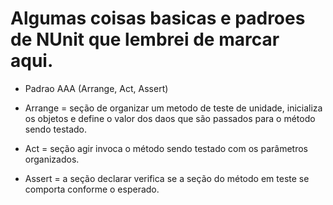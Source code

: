 # Algumas coisas basicas e padroes de NUnit que lembrei de marcar aqui.

- Padrao AAA (Arrange, Act, Assert)

- Arrange = seção de organizar um metodo de teste de unidade, inicializa os objetos e define o valor dos daos que são passados para o método sendo testado.

- Act = seção agir invoca o método sendo testado com os parâmetros organizados.

- Assert = a seção declarar verifica se a seção do método em teste se comporta conforme o esperado.